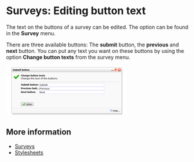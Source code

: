 # Surveys: Editing button text

The text on the buttons of a survey can be edited. The option can be found 
in the **Survey** menu. 

There are three available buttons: The **submit** button, the **previous** 
and **next** button. You can put any text you want on these buttons by using 
the option **Change button texts** from the survey menu.

![Edit survey buttons](../images/editbuttons.png)

## More information

* [Surveys](./surveys)
* [Stylesheets](./stylesheets)
